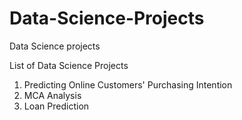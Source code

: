 # Data-Science-Projects
Data Science projects

List of Data Science Projects
1. Predicting Online Customers' Purchasing Intention
2. MCA Analysis
3. Loan Prediction
